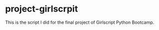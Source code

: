 # project-girlscrpit
This is the script I did for the  final project of Girlscript Python Bootcamp.
